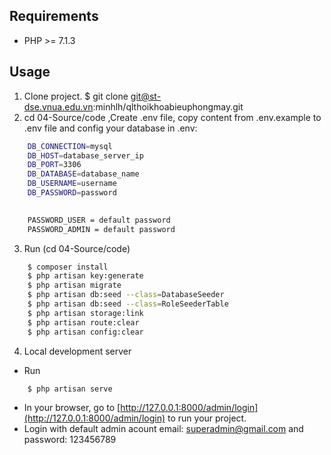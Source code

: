 ## Requirements

- PHP >= 7.1.3

## Usage

1. Clone project.
   $ git clone git@st-dse.vnua.edu.vn:minhlh/qlthoikhoabieuphongmay.git
2. cd 04-Source/code ,Create .env file, copy content from .env.example to .env file and config your database in .env:
``` bash
	DB_CONNECTION=mysql
	DB_HOST=database_server_ip
	DB_PORT=3306
	DB_DATABASE=database_name
	DB_USERNAME=username
	DB_PASSWORD=password

	
	PASSWORD_USER = default password
	PASSWORD_ADMIN = default password
```
3. Run (cd 04-Source/code)
``` bash
	$ composer install
	$ php artisan key:generate
	$ php artisan migrate
	$ php artisan db:seed --class=DatabaseSeeder
	$ php artisan db:seed --class=RoleSeederTable
	$ php artisan storage:link
	$ php artisan route:clear
	$ php artisan config:clear
```
4. Local development server
- Run
``` bash
	$ php artisan serve
```
- In your browser, go to [http://127.0.0.1:8000/admin/login](http://127.0.0.1:8000/admin/login) to run your project.
- Login with default admin acount email: superadmin@gmail.com and password: 123456789
